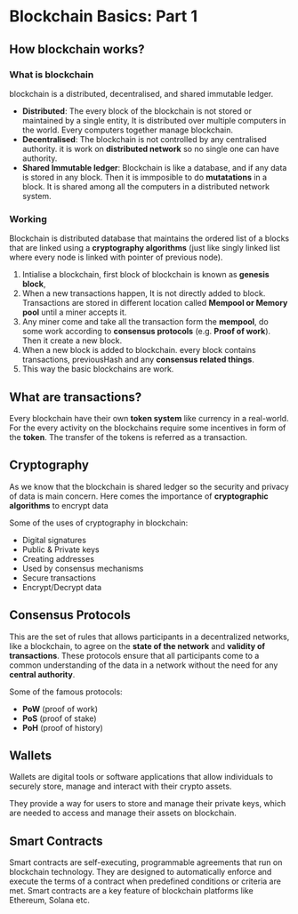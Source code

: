 # Blockchain Basics: Part 1

## How blockchain works?

### What is blockchain

blockchain is a distributed, decentralised, and shared immutable ledger.

- **Distributed**: The every block of the blockchain is not stored or maintained by a single entity, It is distributed over multiple computers in the world. Every computers together manage blockchain.
- **Decentralised**: The blockchain is not controlled by any centralised authority. it is work on **distributed network** so no single one can have authority.
- **Shared Immutable ledger**: Blockchain is like a database, and if any data is stored in any block. Then it is immposible to do **mutatations** in a block. It is shared among all the computers in a distributed network system.

### Working

Blockchain is distributed database that maintains the ordered list of a blocks that are linked using a **cryptography algorithms** (just like singly linked list where every node is linked with pointer of previous node).

1. Intialise a blockchain, first block of blockchain is known as **genesis block**,
2. When a new transactions happen, It is not directly added to block. Transactions are stored in different location called **Mempool or Memory pool** until a miner accepts it.
3. Any miner come and take all the transaction form the **mempool**, do some work according to **consensus protocols** (e.g. **Proof of work**). Then it create a new block.
4. When a new block is added to blockchain. every block contains transactions, previousHash and any **consensus related things**.
5. This way the basic blockchains are work.

## What are transactions?

Every blockchain have their own **token system** like currency in a real-world. For the every activity on the blockchains require some incentives in form of the **token**. The transfer of the tokens is referred as a transaction.

## Cryptography

As we know that the blockchain is shared ledger so the security and privacy of data is main concern. Here comes the importance of **cryptographic algorithms** to encrypt data

Some of the uses of cryptography in blockchain:

- Digital signatures
- Public & Private keys
- Creating addresses
- Used by consensus mechanisms
- Secure transactions
- Encrypt/Decrypt data

## Consensus Protocols

This are the set of rules that allows participants in a decentralized networks, like a blockchain, to agree on the **state of the network** and **validity of transactions**. These protocols ensure that all participants come to a common understanding of the data in a network without the need for any **central authority**.

Some of the famous protocols:

- **PoW** (proof of work)
- **PoS** (proof of stake)
- **PoH** (proof of history)

## Wallets

Wallets are digital tools or software applications that allow individuals to securely store, manage and interact with their crypto assets.

They provide a way for users to store and manage their private keys, which are needed to access and manage their assets on blockchain.

## Smart Contracts

Smart contracts are self-executing, programmable agreements that run on blockchain technology. They are designed to automatically enforce and execute the terms of a contract when predefined conditions or criteria are met. Smart contracts are a key feature of blockchain platforms like Ethereum, Solana etc.
